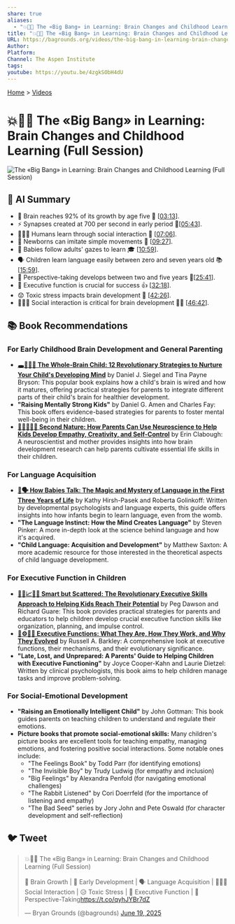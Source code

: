 ```yaml
---
share: true
aliases:
  - "💥🧠👶 The «Big Bang» in Learning: Brain Changes and Childhood Learning (Full Session)"
title: "💥🧠👶 The «Big Bang» in Learning: Brain Changes and Childhood Learning (Full Session)"
URL: https://bagrounds.org/videos/the-big-bang-in-learning-brain-changes-and-childhood-learning-full-session
Author: 
Platform: 
Channel: The Aspen Institute
tags: 
youtube: https://youtu.be/4zgkSObH4dU
---
```

[Home](../index.md) > [Videos](./index.md)  
# 💥🧠👶 The «Big Bang» in Learning: Brain Changes and Childhood Learning (Full Session)  
![The «Big Bang» in Learning: Brain Changes and Childhood Learning (Full Session)](https://youtu.be/4zgkSObH4dU)  
  
## 🤖 AI Summary  
* 🧠 Brain reaches 92% of its growth by age five 👶 \[[03:13](http://www.youtube.com/watch?v=4zgkSObH4dU&t=193)\].  
* ⚡ Synapses created at 700 per second in early period 🚀\[[05:43](http://www.youtube.com/watch?v=4zgkSObH4dU&t=343)\].  
* 🧑‍🤝‍🧑 Humans learn through social interaction 🤗 \[[07:06](http://www.youtube.com/watch?v=4zgkSObH4dU&t=426)\].  
* 👶 Newborns can imitate simple movements 🐒 \[[09:27](http://www.youtube.com/watch?v=4zgkSObH4dU&t=567)\].  
* 👀 Babies follow adults' gazes to learn 🎓 \[[10:59](http://www.youtube.com/watch?v=4zgkSObH4dU&t=659)\].  
* 🗣️ Children learn language easily between zero and seven years old 📚 \[[15:59](http://www.youtube.com/watch?v=4zgkSObH4dU&t=959)\].  
* 🤔 Perspective-taking develops between two and five years 👧\[[25:41](http://www.youtube.com/watch?v=4zgkSObH4dU&t=1541)\].  
* 🎯 Executive function is crucial for success 👍 \[[32:18](http://www.youtube.com/watch?v=4zgkSObH4dU&t=1938)\].  
* 😟 Toxic stress impacts brain development 🤕 \[[42:26](http://www.youtube.com/watch?v=4zgkSObH4dU&t=2546)\].  
* 🧑‍🤝‍🧑 Social interaction is critical for brain development 🧠🥳 \[[46:42](http://www.youtube.com/watch?v=4zgkSObH4dU&t=2802)\].  
  
## 📚 Book Recommendations  
### For Early Childhood Brain Development and General Parenting  
* **[🕳️🧠👶🏽 The Whole-Brain Child: 12 Revolutionary Strategies to Nurture Your Child's Developing Mind](../books/the-whole-brain-child.md)** by Daniel J. Siegel and Tina Payne Bryson: This popular book explains how a child's brain is wired and how it matures, offering practical strategies for parents to integrate different parts of their child's brain for healthier development.  
* **"Raising Mentally Strong Kids"** by Daniel G. Amen and Charles Fay: This book offers evidence-based strategies for parents to foster mental well-being in their children.  
* **[👨‍👩‍👧‍👦🧠 Second Nature: How Parents Can Use Neuroscience to Help Kids Develop Empathy, Creativity, and Self-Control](../books/second-nature-how-parents-can-use-neuroscience-to-help-kids-develop-empathy-creativity-and-self-control.md)** by Erin Clabough: A neuroscientist and mother provides insights into how brain development research can help parents cultivate essential life skills in their children.  
  
### For Language Acquisition  
* **[👶🗣️ How Babies Talk: The Magic and Mystery of Language in the First Three Years of Life](../books/how-babies-talk-the-magic-and-mystery-of-language-in-the-first-three-years-of-life.md)** by Kathy Hirsh-Pasek and Roberta Golinkoff: Written by developmental psychologists and language experts, this guide offers insights into how infants begin to learn language, even from the womb.  
* **"The Language Instinct: How the Mind Creates Language"** by Steven Pinker: A more in-depth look at the science behind language and how it's acquired.  
* **"Child Language: Acquisition and Development"** by Matthew Saxton: A more academic resource for those interested in the theoretical aspects of child language development.  
  
### For Executive Function in Children  
* **[🧠🧩📈🧑‍🏫 Smart but Scattered: The Revolutionary Executive Skills Approach to Helping Kids Reach Their Potential](../books/smart-but-scattered.md)** by Peg Dawson and Richard Guare: This book provides practical strategies for parents and educators to help children develop crucial executive function skills like organization, planning, and impulse control.  
* **[🧠⚙️🐒💡 Executive Functions: What They Are, How They Work, and Why They Evolved](../books/executive-functions.md)** by Russell A. Barkley: A comprehensive look at executive functions, their mechanisms, and their evolutionary significance.  
* **"Late, Lost, and Unprepared: A Parents' Guide to Helping Children with Executive Functioning"** by Joyce Cooper-Kahn and Laurie Dietzel: Written by clinical psychologists, this book aims to help children manage tasks and improve problem-solving.  
  
### For Social-Emotional Development  
* **"Raising an Emotionally Intelligent Child"** by John Gottman: This book guides parents on teaching children to understand and regulate their emotions.  
* **Picture books that promote social-emotional skills:** Many children's picture books are excellent tools for teaching empathy, managing emotions, and fostering positive social interactions. Some notable ones include:  
    * "The Feelings Book" by Todd Parr (for identifying emotions)  
    * "The Invisible Boy" by Trudy Ludwig (for empathy and inclusion)  
    * "Big Feelings" by Alexandra Penfold (for navigating emotional challenges)  
    * "The Rabbit Listened" by Cori Doerrfeld (for the importance of listening and empathy)  
    * "The Bad Seed" series by Jory John and Pete Oswald (for character development and self-reflection)  
  
## 🐦 Tweet  
<blockquote class="twitter-tweet" data-theme="dark"><p lang="en" dir="ltr">💥🧠👶 The «Big Bang» in Learning: Brain Changes and Childhood Learning (Full Session)<br><br>🧠 Brain Growth | 👶 Early Development | 🗣️ Language Acquisition | 🧑‍🤝‍🧑 Social Interaction | 😥 Toxic Stress | 🧠 Executive Function | 👧 Perspective-Taking<a href="https://t.co/qyhJYBr7dZ">https://t.co/qyhJYBr7dZ</a></p>&mdash; Bryan Grounds (@bagrounds) <a href="https://twitter.com/bagrounds/status/1935580364011098361?ref_src=twsrc%5Etfw">June 19, 2025</a></blockquote> <script async src="https://platform.twitter.com/widgets.js" charset="utf-8"></script>